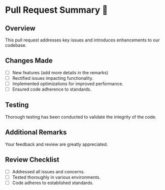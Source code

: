# Pull Request Summary 🚀

## Overview
This pull request addresses key issues and introduces enhancements to our codebase.

## Changes Made
- [ ] New features (add more details in the remarks)
- [ ] Rectified issues impacting functionality.
- [ ] Implemented optimizations for improved performance.
- [ ] Ensured code adherence to standards.

## Testing
Thorough testing has been conducted to validate the integrity of the code.

## Additional Remarks
Your feedback and review are greatly appreciated.

## Review Checklist
- [ ] Addressed all issues and concerns.
- [ ] Tested thoroughly in various environments.
- [ ] Code adheres to established standards.
